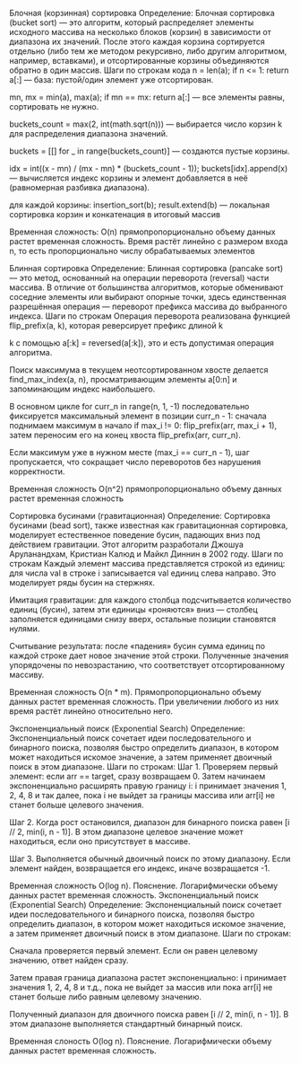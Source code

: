 Блочная (корзинная) сортировка 
Определение: Блочная сортировка (bucket sort) — это алгоритм, который распределяет
элементы исходного массива на несколько блоков (корзин) в зависимости от диапазона их
значений. После этого каждая корзина сортируется отдельно (либо тем же методом
рекурсивно, либо другим алгоритмом, например, вставками), и отсортированные корзины
объединяются обратно в один массив. 
Шаги по строкам кода
n = len(a); if n <= 1: return a[:] — база: пустой/один элемент уже отсортирован.​

mn, mx = min(a), max(a); if mn == mx: return a[:] — все элементы равны, сортировать не нужно.​

buckets_count = max(2, int(math.sqrt(n))) — выбирается число корзин k для распределения диапазона значений.​

buckets = [[] for _ in range(buckets_count)] — создаются пустые корзины.​

idx = int((x - mn) / (mx - mn) * (buckets_count - 1)); buckets[idx].append(x) — вычисляется индекс корзины и элемент добавляется в неё (равномерная разбивка диапазона).​

для каждой корзины: insertion_sort(b); result.extend(b) — локальная сортировка корзин и конкатенация в итоговый массив


Временная сложность: O(n) прямопропорционально объему данных растет временная сложность. Время растёт линейно с размером входа n, то есть пропорционально числу обрабатываемых элементов

Блинная сортировка
Определение: Блинная сортировка (pancake sort) — это метод, основанный на операции
переворота (reversal) части массива. В отличие от большинства алгоритмов, которые
обменивают соседние элементы или выбирают опорные точки, здесь единственная
разрешённая операция — переворот префикса массива до выбранного индекса.
Шаги по строкам
Операция переворота реализована функцией flip_prefix(a, k), которая реверсирует префикс длиной k

k с помощью a[:k] = reversed(a[:k]), это и есть допустимая операция алгоритма.​

Поиск максимума в текущем неотсортированном хвосте делается find_max_index(a, n), просматривающим элементы a[0:n] и запоминающим индекс наибольшего.​

В основном цикле for curr_n in range(n, 1, -1) последовательно фиксируется максимальный элемент в позиции curr_n - 1: сначала поднимаем максимум в начало if max_i != 0: flip_prefix(arr, max_i + 1), затем переносим его на конец хвоста flip_prefix(arr, curr_n).​

Если максимум уже в нужном месте (max_i == curr_n - 1), шаг пропускается, что сокращает число переворотов без нарушения корректности.

Временная сложность O(n^2) прямопропорционально объему данных растет временная сложность

Сортировка бусинами (гравитационная)
Определение: Сортировка бусинами (bead sort), также известная как гравитационная
сортировка, моделирует естественное поведение бусин, падающих вниз под действием
гравитации. Этот алгоритм разработали Джошуа Аруланандхам, Кристиан Калюд и Майкл
Диннин в 2002 году.
Шаги по строкам
Каждый элемент массива представляется строкой из единиц: для числа val в строке i записывается val единиц слева направо. Это моделирует ряды бусин на стержнях.

Имитация гравитации: для каждого столбца подсчитывается количество единиц (бусин), затем эти единицы «роняются» вниз — столбец заполняется единицами снизу вверх, остальные позиции становятся нулями.

Считывание результата: после «падения» бусин сумма единиц по каждой строке дает новое значение этой строки. Полученные значения упорядочены по невозрастанию, что соответствует отсортированному массиву.

Временная сложность O(n * m).
Прямопропорционально объему данных растет временная сложность. При увеличении любого из них время растёт линейно относительно него.

Экспоненциальный поиск (Exponential Search)
Определение:
Экспоненциальный поиск сочетает идеи последовательного и бинарного поиска, позволяя
быстро определить диапазон, в котором может находиться искомое значение, а затем
применяет двоичный поиск в этом диапазоне.
Шаги по строкам:
Шаг 1. Проверяем первый элемент: если arr == target, сразу возвращаем 0. Затем начинаем экспоненциально расширять правую границу i: i принимает значения 1, 2, 4, 8 и так далее, пока i не выйдет за границы массива или arr[i] не станет больше целевого значения.

Шаг 2. Когда рост остановился, диапазон для бинарного поиска равен [i // 2, min(i, n - 1)]. В этом диапазоне целевое значение может находиться, если оно присутствует в массиве.

Шаг 3. Выполняется обычный двоичный поиск по этому диапазону. Если элемент найден, возвращается его индекс, иначе возвращается -1.

Временная сложность O(log n).
Пояснение. Логарифмически объему данных растет временная сложность.
Экспоненциальный поиск (Exponential Search)
Определение:
Экспоненциальный поиск сочетает идеи последовательного и бинарного поиска, позволяя
быстро определить диапазон, в котором может находиться искомое значение, а затем
применяет двоичный поиск в этом диапазоне.
Шаги по строкам:

Сначала проверяется первый элемент. Если он равен целевому значению, ответ найден сразу.​

Затем правая граница диапазона растет экспоненциально: i принимает значения 1, 2, 4, 8 и т.д., пока не выйдет за массив или пока arr[i] не станет больше либо равным целевому значению.​

Полученный диапазон для двоичного поиска равен [i // 2, min(i, n - 1)]. В этом диапазоне выполняется стандартный бинарный поиск.

Временная слоность O(log n).
Пояснение. Логарифмически объему данных растет временная сложность.
